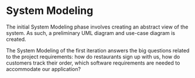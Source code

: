 # System Modeling
The initial System Modeling phase involves creating an abstract view of the system. 
As such, a preliminary UML diagram and use-case diagram is created. 

The System Modeling of the first iteration answers the big questions related to the project requirements: how do restaurants sign up with us, how do customers track their order, which software requirements are needed to accommodate our application?
